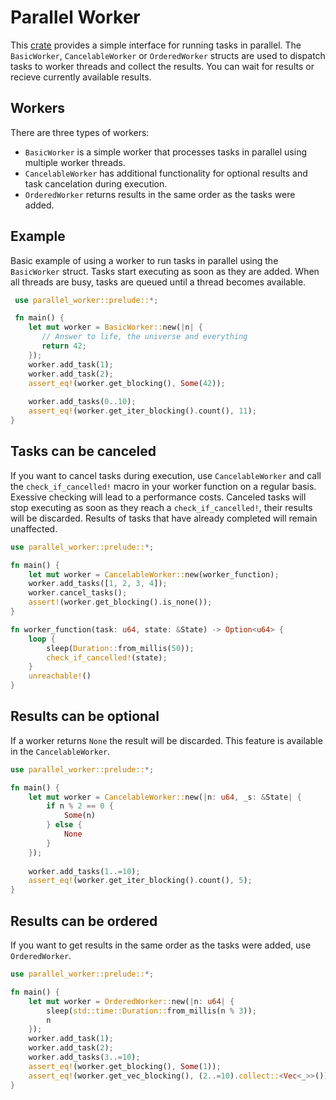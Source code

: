 # Parallel Worker

This [crate](https://crates.io/crates/parallel_worker) provides a simple interface for running tasks in parallel.
The `BasicWorker`, `CancelableWorker` or `OrderedWorker` structs are used to dispatch tasks to worker threads and collect the results. You can wait for results or recieve currently available results.

## Workers
There are three types of workers:
- `BasicWorker` is a simple worker that processes tasks in parallel using multiple worker threads.
- `CancelableWorker` has additional functionality for optional results and task cancelation during execution.
- `OrderedWorker` returns results in the same order as the tasks were added. 

## Example
Basic example of using a worker to run tasks in parallel using the `BasicWorker` struct.
Tasks start executing as soon as they are added. When all threads are busy, tasks are queued until a thread becomes available.
```rust
 use parallel_worker::prelude::*;

 fn main() {
    let mut worker = BasicWorker::new(|n| {
       // Answer to life, the universe and everything
       return 42;
    });
    worker.add_task(1);
    worker.add_task(2);
    assert_eq!(worker.get_blocking(), Some(42));
    
    worker.add_tasks(0..10);
    assert_eq!(worker.get_iter_blocking().count(), 11);
}
```
## Tasks can be canceled
If you want to cancel tasks during execution, use `CancelableWorker` and call the `check_if_cancelled!` 
macro in your worker function on a regular basis. Exessive checking will lead to a performance costs.
Canceled tasks will stop executing as soon as they reach a `check_if_cancelled!`, their results will be discarded.
Results of tasks that have already completed will remain unaffected.  
```rust
use parallel_worker::prelude::*;

fn main() {
    let mut worker = CancelableWorker::new(worker_function);
    worker.add_tasks([1, 2, 3, 4]);
    worker.cancel_tasks();
    assert!(worker.get_blocking().is_none());
}

fn worker_function(task: u64, state: &State) -> Option<u64> {
    loop {
        sleep(Duration::from_millis(50)); 
        check_if_cancelled!(state); 
    }
    unreachable!() 
}
```

## Results can be optional
If a worker returns `None` the result will be discarded. This feature is available in the `CancelableWorker`.
 
```rust
use parallel_worker::prelude::*;

fn main() {
    let mut worker = CancelableWorker::new(|n: u64, _s: &State| {
        if n % 2 == 0 {
            Some(n)
        } else {
            None
        }
    });
    
    worker.add_tasks(1..=10);
    assert_eq!(worker.get_iter_blocking().count(), 5);
}
```

## Results can be ordered
If you want to get results in the same order as the tasks were added, use `OrderedWorker`.
```rust 
use parallel_worker::prelude::*;

fn main() {
    let mut worker = OrderedWorker::new(|n: u64| {
        sleep(std::time::Duration::from_millis(n % 3));
        n    
    });
    worker.add_task(1);
    worker.add_task(2);
    worker.add_tasks(3..=10);
    assert_eq!(worker.get_blocking(), Some(1));
    assert_eq!(worker.get_vec_blocking(), (2..=10).collect::<Vec<_>>());
}
```
